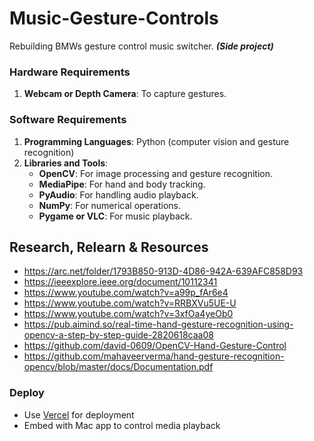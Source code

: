 # Music-Gesture-Controls
Rebuilding BMWs gesture control music switcher. ***(Side project)***

### Hardware Requirements
1. **Webcam or Depth Camera**: To capture gestures.

### Software Requirements
1. **Programming Languages**: Python (computer vision and gesture recognition)
2. **Libraries and Tools**:
   - **OpenCV**: For image processing and gesture recognition.
   - **MediaPipe**: For hand and body tracking.
   - **PyAudio**: For handling audio playback.
   - **NumPy**: For numerical operations.
   - **Pygame or VLC**: For music playback.

## Research, Relearn & Resources
   - https://arc.net/folder/1793B850-913D-4D86-942A-639AFC858D93  
   - https://ieeexplore.ieee.org/document/10112341
   - https://www.youtube.com/watch?v=a99p_fAr6e4
   - https://www.youtube.com/watch?v=RRBXVu5UE-U
   - https://www.youtube.com/watch?v=3xfOa4yeOb0
   - https://pub.aimind.so/real-time-hand-gesture-recognition-using-opencv-a-step-by-step-guide-2820618caa08
   - https://github.com/david-0609/OpenCV-Hand-Gesture-Control
   - https://github.com/mahaveerverma/hand-gesture-recognition-opencv/blob/master/docs/Documentation.pdf

### Deploy
- Use [Vercel](https://vercel.com/) for deployment
- Embed with Mac app to control media playback
